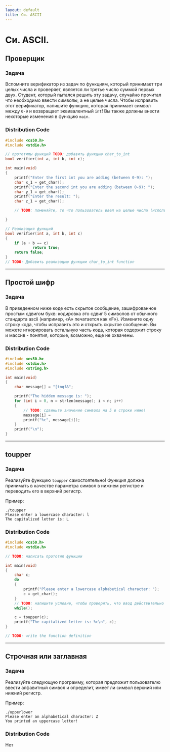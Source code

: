 ```yaml
---
layout: default
title: Си. ASCII
---
```


# Си. ASCII.

## Проверщик

### Задача
Вспомните верификатор из задач по функциям, который принимает три целых числа и проверяет, является ли третье число суммой первых двух. Студент, который пытался решить эту задачу, случайно прочитал что необходимо ввести символы, а не целые числа. Чтобы исправить этот верификатор, напишите функцию, которая принимает символ между `0-9` и возвращает эквивалентный `int`! Вы также должны внести некоторые изменения в функцию `main`.

### Distribution Code
```c
#include <cs50.h>
#include <stdio.h>

// прототипы функций TODO: добавить функцию char_to_int
bool verifier(int a, int b, int c);

int main(void)
{
    printf("Enter the first int you are adding (between 0-9): ");
    char x_1 = get_char();
    printf("Enter the second int you are adding (between 0-9): ");
    char y_1 = get_char();
    printf("Enter the result: ");
    char z_1 = get_char();

    // TODO: поменяйте, то что пользователь ввел на целые числа (использовать функцию char_to_int), и используйте их для проверки результата, напечатайте 'correct!' или 'incorrect!'

}

// Реализация функций
bool verifier(int a, int b, int c)
{
	if (a + b == c)
    		return true;
	return false;
}
// TODO: Добавить реализацию функции char_to_int function
```

***

## Простой шифр

### Задача
В приведенном ниже коде есть скрытое сообщение, зашифрованное простым сдвигом букв: кодировка это сдвиг 5 символов от обычного стандарта ascii (например, «A» печатается как «F»). Измените одну строку кода, чтобы исправить это и открыть скрытое сообщение. Вы можете игнорировать остальную часть кода, которая содержит строку и массив - понятия, которые, возможно, еще не охвачены.

### Distribution Code
```c
#include <cs50.h>
#include <stdio.h>
#include <string.h>

int main(void)
{
    char message[] = "[tnqf&";

    printf("The hidden message is: ");
    for (int i = 0, n = strlen(message); i < n; i++)
    {
    	// TODO: сдвиньте значение символа на 5 в строке ниже!
    	message[i] =
    	printf("%c", message[i]);
    }
    printf("\n");
}
```

***

## toupper

### Задача
Реализуйте функцию `toupper` самостоятельно! Функция должна принимать в качестве параметра символ в нижнем регистре и переводить его в верхний регистр.

Пример:
```
./toupper
Please enter a lowercase character: l
The capitalized letter is: L
```

### Distribution Code
```c
#include <cs50.h>
#include <stdio.h>

// TODO: написать прототип функции

int main(void)
{
    char c;
    do
    {
        printf("Please enter a lowercase alphabetical character: ");
        c = get_char();
    }
    // TODO: напишите условие, чтобы проверить, что ввод действительно является строчным символом
    while();

    c = toupper(c);
    printf("The capitalized letter is: %c\n", c);
}

// TODO: write the function definition

```

***

## Строчная или заглавная

### Задача
Реализуйте следующую программу, которая предложит пользователю ввести алфавитный символ и определит, имеет ли символ верхний или нижний регистр.

Пример:
```
./upperlower
Please enter an alphabetical character: Z
You printed an uppercase letter!
```

### Distribution Code
Нет